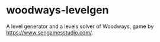 # woodways-levelgen
A level generator and a levels solver of Woodways, game by https://www.sengamesstudio.com/.
